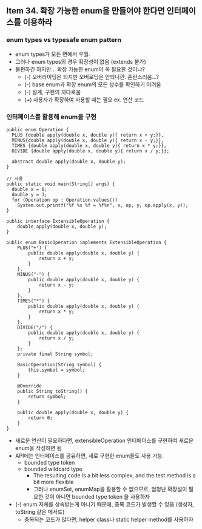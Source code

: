 ## Item 34. 확장 가능한 enum을 만들어야 한다면 인터페이스를 이용하라

### enum types vs typesafe enum pattern

* enum types가 모든 면에서 우월.
* 그러나 enum types의 경우 확장성이 없음 \(extends 불가\)
* 불편하긴 하지만... 확장 가능한 enum이 꼭 필요한 것이냐?
  * \(-\) 오버라이딩은 되지만 오버로딩은 안되니깐. 혼란스러움...? 
  * \(-\) base enum과 확장 enum의 모든 상수를 확인하기 어려움 
  * \(-\) 설계, 구현의 까다로움 
  * \(+\) 사용자가 확장하여 사용할 때는 필요 ex. 연산 코드

### 인터페이스를 활용해 enum을 구현

```
public enum Operation {
  PLUS {double apply(double x, double y){ return x + y;}},
  MINUS{double apply(double x, double y){ return x - y;}},
  TIMES {double apply(double x, double y){ return x * y;}},
  DIVIDE {double apply(double x, double y){ return x / y;}};
​
  abstract double apply(double x, double y);
}

// 사용
public static void main(String[] args) {
  double x = 6;
  double y = 3;
  for (Operation op : Operation.values())
    System.out.printf("%f %s %f = %f%n", x, op, y, op.apply(x, y));
}
```

```
public interface ExtensibleOperation {
    double apply(double x, double y);
}

public enum BasicOperation implements ExtensibleOperation {
    PLUS("+") {
        public double apply(double x, double y) {
            return x + y;
        }
    },
    MINUS("-") {
        public double apply(double x, double y) {
            return x - y;
        }
    },
    TIMES("*") {
        public double apply(double x, double y) {
            return x * y;
        }
    },
    DIVIDE("/") {
        public double apply(double x, double y) {
            return x / y;
        }
    };
    private final String symbol;

    BasicOperation(String symbol) {
        this.symbol = symbol;
    }

    @Override
    public String toString() {
        return symbol;
    }

    public double apply(double x, double y) {
        return 0;
    }
}
```

* 새로운 연산이 필요하다면, extensibleOperation 인터페이스를 구현하여 새로운 enum을 작성하면 됨 
* API에는 인터페이스를 공유하면, 새로 구현한 enum들도 사용 가능.
  * bounded type token
  * bounded wildcard type
    * The resulting code is a bit less complex, and the test method is a bit more flexible
    * 그러나 enumSet, enumMap을 활용할 수 없으므로, 엄청난 확장설이 필요한 것이 아니면 bounded type token 을 사용하자 
* \(-\) enum 자체를 상속받는게 아니기 때문에, 중복 코드가 발생할 수 있음 \(생성자, toString 같은 메서드\)
  * 중복되는 코드가 많다면, helper class나 static helper method를 사용하자 



